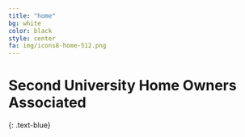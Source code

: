 ```yaml
---
title: "home"
bg: white
color: black
style: center
fa: img/icons8-home-512.png
---
```





<span class="fa-stack subtlecircle" style="font-size:100px; background:rgba(255,166,0,0.1)">
  <i class="fa fa-circle fa-stack-2x text-white"></i>
  <i class="fa fa-home fa-stack-1x text-orange"></i>
</span>

# Second University Home Owners Associated
{: .text-blue}

